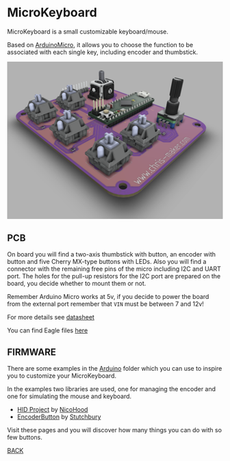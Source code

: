 # MicroKeyboard

MicroKeyboard is a small customizable keyboard/mouse.


Based on [ArduinoMicro](https://store.arduino.cc/products/arduino-micro), it allows you to choose the function to be associated with each single key, including encoder and thumbstick.


![MicroKeyboard](https://github.com/ChristianIannella/MicroKeyboard/blob/main/Docs/7.png)



## PCB
  

On board you will find a two-axis thumbstick with button, an encoder with button and five Cherry MX-type buttons with LEDs. Also you will find a connector with the remaining free pins of the micro including I2C and UART port.
The holes for the pull-up resistors for the I2C port are prepared on the board, you decide whether to mount them or not.


Remember Arduino Micro works at 5v, if you decide to power the board from the external port remember that `VIN` must be between 7 and 12v!
  
For more details see [datasheet](https://store.arduino.cc/products/arduino-micro)

You can find Eagle files [here](https://github.com/ChristianIannella/MicroKeyboard/tree/main/MicroKeyboard)  
  


  
## FIRMWARE  
  
  
There are some examples in the [Arduino](https://github.com/ChristianIannella/MicroKeyboard/tree/main/Arduino) folder which you can use to inspire you to customize your MicroKeyboard.
  
In the examples two libraries are used, one for managing the encoder and one for simulating the mouse and keyboard.
  
  - [HID Project](https://github.com/NicoHood/HID) by [NicoHood](https://github.com/NicoHood)
  - [EncoderButton](https://github.com/Stutchbury/EncoderButton) by [Stutchbury](https://github.com/Stutchbury)
  
Visit these pages and you will discover how many things you can do with so few buttons.


[BACK](https://github.com/ChristianIannella/MicroKeyboard)
